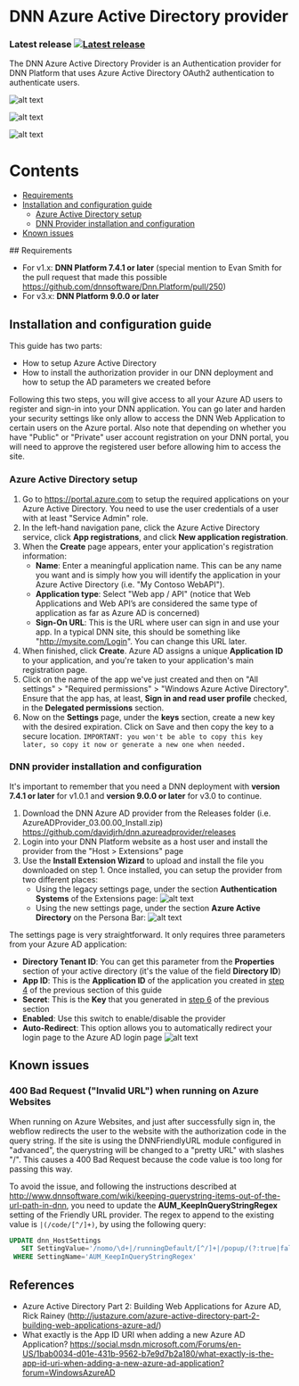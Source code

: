 # DNN Azure Active Directory provider
### Latest release [![Latest release](https://intelequia.blob.core.windows.net/images/DNNAzureAD_LatestRelease.svg)](https://github.com/davidjrh/dnn.azureadprovider/releases/latest)

The DNN Azure Active Directory Provider is an Authentication provider for DNN Platform that uses Azure Active Directory OAuth2 authentication to authenticate users.

![alt text](https://intelequia.blob.core.windows.net/images/DNNAzureADv3_1.png "Sign-in with Azure AD")

![alt text](https://intelequia.blob.core.windows.net/images/DNNAzureADv3_2.png "Sign-in with Azure AD")

![alt text](https://intelequia.blob.core.windows.net/images/DNNAzureADv3_3.png "Sign-in with Azure AD")

# Contents
- [Requirements](#requirements)
- [Installation and configuration guide](#installation_and_configuration_guide)
  - [Azure Active Directory setup](#AAD-setup)
  - [DNN Provider installation and configuration](#provider-configuration)
- [Known issues](#known-issues)

<a name="requirements"></a>## Requirements
* For v1.x: **DNN Platform 7.4.1 or later** (special mention to Evan Smith for the pull request that made this possible https://github.com/dnnsoftware/Dnn.Platform/pull/250)
* For v3.x: **DNN Platform 9.0.0 or later**

<a name="installation-and-configuration-guide"></a>
## Installation and configuration guide
This guide has two parts:
* How to setup Azure Active Directory
* How to install the authorization provider in our DNN deployment and how to setup the AD parameters we created before

Following this two steps, you will give access to all your Azure AD users to register and sign-in into your DNN application. You can go later and harden your security settings like only allow to access the DNN Web Application to certain users on the Azure portal. Also note that depending on whether you have "Public" or "Private" user account registration on your DNN portal, you will need to approve the registered user before allowing him to access the site.

<a name="AAD-setup"></a>
### Azure Active Directory setup
1. Go to https://portal.azure.com to setup the required applications on your Azure Active Directory. You need to use the user credentials of a user with at least "Service Admin" role. 
2. In the left-hand navigation pane, click the Azure Active Directory service, click **App registrations**, and click **New application registration**.
3. When the **Create** page appears, enter your application's registration information:
    * **Name**: Enter a meaningful application name. This can be any name you want and is simply how you will identify the application in your Azure Active Directory (i.e. "My Contoso WebAPI").
    * **Application type**: Select "Web app / API" (notice that Web Applications and Web API’s are considered the same type of application as far as Azure AD is concerned)
    * **Sign-On URL**: This is the URL where user can sign in and use your app. In a typical DNN site, this should be something like "http://mysite.com/Login". You can change this URL later.
4. <a name="applicationid"></a> When finished, click **Create**. Azure AD assigns a unique **Application ID** to your application, and you're taken to your application's main registration page.
5. Click on the name of the app we've just created and then on "All settings" > "Required permissions" > "Windows Azure Active Directory". Ensure that the app has, at least, **Sign in and read user profile** checked, in the **Delegated permissions** section.
6. <a name="getaadkey"></a> Now on the **Settings** page, under the **keys** section, create a new key with the desired expiration. Click on Save and then copy the key to a secure location. `IMPORTANT: you won't be able to copy this key later, so copy it now or generate a new one when needed.`

<a name="provider-configuration"></a>
### DNN provider installation and configuration
It's important to remember that you need a DNN deployment with **version 7.4.1 or later** for v1.0.1 and **version 9.0.0 or later** for v3.0 to continue. 

1. Download the DNN Azure AD provider from the Releases folder (i.e. AzureADProvider_03.00.00_Install.zip) https://github.com/davidjrh/dnn.azureadprovider/releases
2. Login into your DNN Platform website as a host user and install the provider from the "Host > Extensions" page
3. Use the **Install Extension Wizard** to upload and install the file you downloaded on step 1. Once installed, you can setup the provider from two different places:
    * Using the legacy settings page, under the section **Authentication Systems** of the Extensions page:
![alt text](https://intelequia.blob.core.windows.net/images/DNNAzureADv3_4.png "AAD settings v1")
    * Using the new settings page, under the section **Azure Active Directory** on the Persona Bar:
![alt text](https://intelequia.blob.core.windows.net/images/DNNAzureADv3_5.png "AAD settings v3")

The settings page is very straightforward. It only requires three parameters from your Azure AD application:
* **Directory Tenant ID**: You can get this parameter from the **Properties** section of your active directory (it's the value of the field **Directory ID**)
* **App ID**: This is the **Application ID** of the application you created in [step 4](#applicationid) of the previous section of this guide
* **Secret**: This is the **Key** that you generated in [step 6](#getaadkey) of the previous section
* **Enabled**: Use this switch to enable/disable the provider
* **Auto-Redirect**: This option allows you to automatically redirect your login page to the Azure AD login page
![alt text](https://intelequia.blob.core.windows.net/images/DNNAzureADv3_6.png "AAD settings")

<a name="known-issues"></a>
## Known issues
### 400 Bad Request ("Invalid URL") when running on Azure Websites
When running on Azure Websites, and just after successfully sign in, the webflow redirects the user to the website with the authorization code in the query string. If the site is using the DNNFriendlyURL module configured in "advanced", the querystring will be changed to a "pretty URL" with slashes "/". This causes a 400 Bad Request because the code value is too long for passing this way.

To avoid the issue, and following the instructions described at http://www.dnnsoftware.com/wiki/keeping-querystring-items-out-of-the-url-path-in-dnn, you need to update the **AUM_KeepInQueryStringRegex** setting of the Friendly URL provider. The regex to append to the existing value is `|(/code/[^/]+)`, by using the following query:

```sql
UPDATE dnn_HostSettings 
   SET SettingValue='/nomo/\d+|/runningDefault/[^/]+|/popup/(?:true|false)|/(?:page|category|sort|tags)/[^/]+|(/utm[^/]+/[^/]+)+|(/code/[^/]+)'
 WHERE SettingName='AUM_KeepInQueryStringRegex'
```

## References
* Azure Active Directory Part 2: Building Web Applications for Azure AD, Rick Rainey (http://justazure.com/azure-active-directory-part-2-building-web-applications-azure-ad/) 
* What exactly is the App ID URI when adding a new Azure AD Application? https://social.msdn.microsoft.com/Forums/en-US/1bab0034-d01e-431b-9562-b7e9d7b2a180/what-exactly-is-the-app-id-uri-when-adding-a-new-azure-ad-application?forum=WindowsAzureAD
